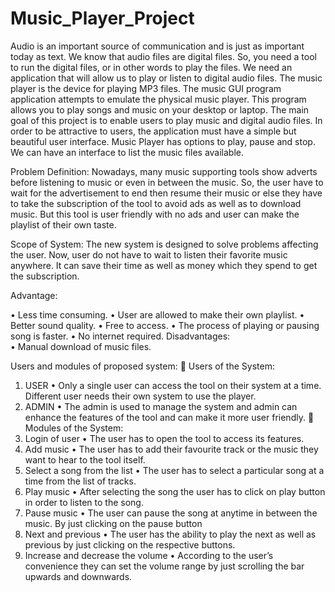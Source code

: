 # Music_Player_Project
Audio is an important source of communication and is just as important today as text. We know that audio files are digital files. So, you need a tool to run the digital files, or in other words to play the files. We need an application that will allow us to play or listen to digital audio files. The music player is the device for playing MP3 files. The music GUI program application attempts to emulate the physical music player. This program allows you to play songs and music on your desktop or laptop. The main goal of this project is to enable users to play music and digital audio files. In order to be attractive to users, the application must have a simple but beautiful user interface. Music Player has options to play, pause and stop. We can have an interface to list the music files available.

Problem Definition:
Nowadays, many music supporting tools show adverts before listening to music or even in between the music. So, the user have to wait for the advertisement to end then resume their music or else they have to take the subscription of the tool to avoid ads as well as to download music. But this tool is user friendly with no ads and user can make the playlist of their own taste.

Scope of System: 
The new system is designed to solve problems affecting the user. Now, user do not have to wait to listen their favorite music anywhere. It can save their time as well as money which they spend to get the subscription.  


Advantage:

•	Less time consuming.
•	User are allowed to make their own playlist.
•	Better sound quality.
•	Free to access.
•	The process of playing or pausing song is faster.
•	No internet required.
Disadvantages:  
•	Manual download of music files.

Users and modules of proposed system:
	Users of the System:
1.	USER
•	Only a single user can access the tool on their system at a time. Different user needs their own system to use the player. 
2.	ADMIN
•	The admin is used to manage the system and admin can enhance the features of the tool and can make it more user friendly.
	Modules of the System:
1.	Login of user 
•	The user has to open the tool to access its features.
2.	Add music
•	The user has to add their favourite track or the music they want to hear to the tool itself.  
3.	Select a song from the list
•	The user has to select a particular song at a time from the list of tracks.
4.	Play music 
•	After selecting the song the user has to click on play button in order to listen to the song.
5.	Pause music
•	The user can pause the song at anytime in between the music. By just clicking on the pause button
6.	Next and previous
•	The user has the ability to play the next as well as previous by just clicking on the respective buttons.
7.	Increase and decrease the volume
•	According to the user’s convenience they can set the volume range by just scrolling the bar upwards and downwards.


